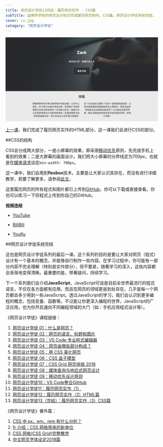```yaml
---
title: 网页设计学徒13完结：履历网页实作 - CSS篇
subTitle: 运用所学到的网页设计知识完成履历网页制作。CSS篇。网页设计学徒系统完结。
cover: cv.jpg
category: "网页设计学徒"
---
```


![履历网页实作](cv.jpg)

[上一课](/cv-website)，我们完成了履历网页实作的HTML部分，这一课我们会进行CSS的部分。

##CSS的结构

CSS会分成两大部分，一是小屏幕的效果，即采用[移动优先](/mobile-first)原则，先完成手机上看到的效果；二是大屏幕的画面设计。我们把大小屏幕的分界线定为700px，也就是在[媒体请求](/media-query)设定`min-width: 700px`。

这一课中，我们会用到**flexbox**技术。主要是让大家认识其存在，而没有进行详细教学，若要了解更多，请参阅[此文](https://www.w3cplus.com/css3/understanding-flexbox-everything-you-need-to-know.html)。

这里履历网页的所有程式和图片都已上传到[GitHub](https://github.com/ZacharyChim/cv)，你可以下载或直接查看。你也可以练习一下将程式上传到你自己的GitHub。

**视频连结**

* [YouTube](https://youtu.be/LKAW3TLiyFU)

* [BiliBili](https://www.bilibili.com/video/av29228255/)

* [YouKu](https://v.youku.com/v_show/id_XMzc3Nzc5Mjk2MA==.html)


##网页设计学徒系统完结

这也是网页设计学徒系列的最后一课。这个系列的目的是要让大家对网页（程式）设计有一个基本的概念，并能够自行制作一些内容。在学习过程中，你可能有一部分内容不完全理解（特别是实作部分），但不要紧，随著学习的深入，这些内容都会渐渐地变得清晰。最重要的是，带著疑问，持续学习。

下一个系列我们会介绍**JavaScript**。JavaScript可说是目前全世界最流行的程式语言，不仅在各方面都有应用，而且在网页的领域更是到处存在，几乎是每一个网页都会多少用到一些JavaScript。透过JavaScript的学习，我们会认识到更多编程的概念，包括变量、函数等。不过能让你更深入编程的世界，JavaScript的广泛应用，也为你开启通向不同编程领域的大门（如：手机应用程式设计等）。

《网页设计学徒》课程链接：

1.  [网页设计学徒 01：什么是网页？](/web-design)
2.  [网页设计学徒 02：网页的语言、标题和图片](/html-tags)
3.  [网页设计学徒 03：VS Code 专业程式编辑器](/vs-code)
4.  [网页设计学徒 04：网页由哪些部分构成？](/html-sementic)
5.  [网页设计学徒 05：用 CSS 美化网页](/css)
6.  [网页设计学徒 06：CSS 盒子模型](/css-box-model)
7.  [网页设计学徒 07：CSS Grid 网页排版 2018](/css-grid)
8.  [网页设计学徒 08：媒体查询与响应式网页设计](/media-query)
9.  [网页设计学徒 09：移动优先设计原则](/mobile-first)
10. [网页设计学徒10：VS Code整合GitHub](/github-vscode)
11. [网页设计学徒11：履历网页实作（1）](/cv-website)
12. [网页设计学徒12：履历网页实作（2）HTML篇](/cv-html)
13. [网页设计学徒13（完结）：履历网页实作（3）CSS篇](/cv-css)

《网页设计学徒》番外篇：

1.  [CSS 中 px、em、rem 有什么分别？](/px-em-rem)
2.  [fr 介绍：CSS 网格带来的新单位](/fr-css-grid)
3.  [CSS 网格(CSS Grid)完整教学](/css-grid-grid)
4.  [中文网页字体设定2018篇](/chinese-font-family)
